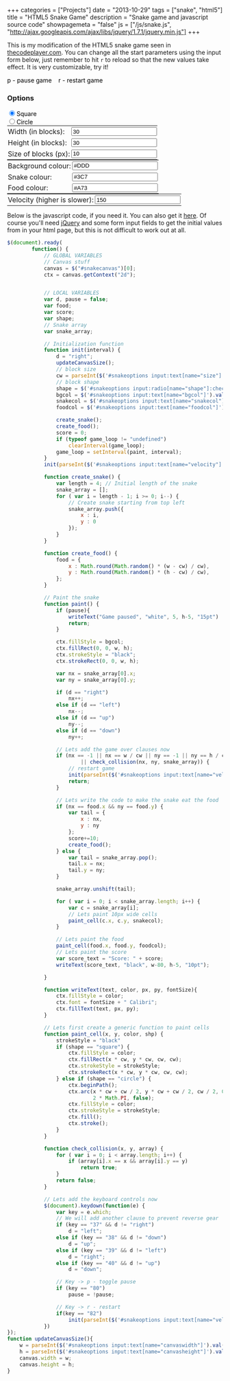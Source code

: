 +++
categories = ["Projects"]
date = "2013-10-29"
tags = ["snake", "html5"]
title = "HTML5 Snake Game"
description = "Snake game and javascript source code"
showpagemeta = "false"
js = ["/js/snake.js", "http://ajax.googleapis.com/ajax/libs/jquery/1.7.1/jquery.min.js"]
+++

<style>
#snakecanvas {
    color: #000;
}

#snakeoptions {
    color: #000;
}

input[type=checkbox], input[type=radio] {
	  display: inline;
		opacity: 1;
		float: none;
		-webkit-appearance: radio;
		margin-right: 0;
}

input[type=text] {
	  margin-top: 0.1em;
    margin-bottom: 0.1em;
		height: 1.5em;
		width: 15em;
		margin-right: 0px;
		margin-left: auto;
}

.snakehints {
	  color: #000;
}

table td {
	  padding: 0.1em;
}
</style>

This is my modification of the HTML5 snake game seen in [thecodeplayer.com](http://thecodeplayer.com/). You can change all the start parameters using the input form below, just remember to hit `r` to reload so that the new values take effect. It is very customizable, try it!

<!-- Lets make a simple snake game -->
<canvas id="snakecanvas" style="box-shadow: 0 0 8px 0 black;"></canvas>
<div class="snakehints">
	p - pause game&nbsp;&nbsp;&nbsp;&nbsp;r - restart game
</div>

<div id="form" style="min-height:140px;">
<h3>Options</h3>
<form id="snakeoptions">
<div><input type="radio" name="shape" value="square" checked="checked"> Square</div>
<input type="radio" name="shape" value="circle"> Circle
<div>
<table style="margin:0;">
<tr><td>Width (in blocks):</td><td><input type="text" name="canvaswidth" value="30" size="5"></input></td></tr>
<tr><td>Height (in blocks):</td><td><input type="text" name="canvasheight" value="30" size="5"></input></td></tr>
<tr><td>Size of blocks (px):</td><td><input type="text" name="size" value="10" size="5"></input></td></tr>
</table>
</div>

<div>
<table style="margin:0;">
<tr><td>Background colour:</td><td><input type="text" name="bgcol" value="#DDD" size="10"></input></td></tr>
<tr><td>Snake colour:</td><td><input type="text" name="snakecol" value="#3C7" size="10"></input></td></tr>
<tr><td>Food colour:</td><td><input type="text" name="foodcol" value="#A73" size="10"></input></td></tr>
</table>
</div>

<div>
<table style="margin:0;">
<tr><td>Velocity (higher is slower):</td><td><input type="text" name="velocity" value="150" size="5"></input></td></tr>
</table>
</div>

</form>
</div>

Below is the javascript code, if you need it. You can also get it [here](/js/snake.js). Of course you'll need [jQuery](http://jquery.com/) and some form input fields to get the initial values from in your html page, but this is not difficult to work out at all.

```javascript
$(document).ready(
		function() {
			// GLOBAL VARIABLES
			// Canvas stuff
			canvas = $("#snakecanvas")[0];
			ctx = canvas.getContext("2d");


			// LOCAL VARIABLES
			var d, pause = false;
			var food;
			var score;
			var shape;
			// Snake array
			var snake_array;

			// Initialization function
			function init(interval) {
				d = "right";
				updateCanvasSize();
				// block size
				cw = parseInt($('#snakeoptions input:text[name="size"]').val());
				// block shape
				shape = $('#snakeoptions input:radio[name="shape"]:checked').val();
				bgcol = $('#snakeoptions input:text[name="bgcol"]').val();
				snakecol = $('#snakeoptions input:text[name="snakecol"]').val();
				foodcol = $('#snakeoptions input:text[name="foodcol"]').val();

				create_snake();
				create_food();
				score = 0;
				if (typeof game_loop != "undefined")
					clearInterval(game_loop);
				game_loop = setInterval(paint, interval);
			}
			init(parseInt($('#snakeoptions input:text[name="velocity"]').val()));

			function create_snake() {
				var length = 4; // Initial length of the snake
				snake_array = [];
				for ( var i = length - 1; i >= 0; i--) {
					// Create snake starting from top left
					snake_array.push({
						x : i,
						y : 0
					});
				}
			}

			function create_food() {
				food = {
					x : Math.round(Math.random() * (w - cw) / cw),
					y : Math.round(Math.random() * (h - cw) / cw),
				};
			}

			// Paint the snake
			function paint() {
				if (pause){
					writeText("Game paused", "white", 5, h-5, "15pt")
					return;
				}

				ctx.fillStyle = bgcol;
				ctx.fillRect(0, 0, w, h);
				ctx.strokeStyle = "black";
				ctx.strokeRect(0, 0, w, h);

				var nx = snake_array[0].x;
				var ny = snake_array[0].y;

				if (d == "right")
					nx++;
				else if (d == "left")
					nx--;
				else if (d == "up")
					ny--;
				else if (d == "down")
					ny++;

				// Lets add the game over clauses now
				if (nx == -1 || nx == w / cw || ny == -1 || ny == h / cw
						|| check_collision(nx, ny, snake_array)) {
					// restart game
					init(parseInt($('#snakeoptions input:text[name="velocity"]').val()));
					return;
				}

				// Lets write the code to make the snake eat the food
				if (nx == food.x && ny == food.y) {
					var tail = {
						x : nx,
						y : ny
					};
					score+=10;
					create_food();
				} else {
					var tail = snake_array.pop();
					tail.x = nx;
					tail.y = ny;
				}

				snake_array.unshift(tail);

				for ( var i = 0; i < snake_array.length; i++) {
					var c = snake_array[i];
					// Lets paint 10px wide cells
					paint_cell(c.x, c.y, snakecol);
				}

				// Lets paint the food
				paint_cell(food.x, food.y, foodcol);
				// Lets paint the score
				var score_text = "Score: " + score;
				writeText(score_text, "black", w-80, h-5, "10pt");

			}

			function writeText(text, color, px, py, fontSize){
				ctx.fillStyle = color;
				ctx.font = fontSize + " Calibri";
				ctx.fillText(text, px, py);
			}

			// Lets first create a generic function to paint cells
			function paint_cell(x, y, color, shp) {
				strokeStyle = "black"
				if (shape == "square") {
					ctx.fillStyle = color;
					ctx.fillRect(x * cw, y * cw, cw, cw);
					ctx.strokeStyle = strokeStyle;
					ctx.strokeRect(x * cw, y * cw, cw, cw);
				} else if (shape == "circle") {
					ctx.beginPath();
					ctx.arc(x * cw + cw / 2, y * cw + cw / 2, cw / 2, 0,
							2 * Math.PI, false);
					ctx.fillStyle = color;
					ctx.strokeStyle = strokeStyle;
					ctx.fill();
					ctx.stroke();
				}
			}

			function check_collision(x, y, array) {
				for ( var i = 0; i < array.length; i++) {
					if (array[i].x == x && array[i].y == y)
						return true;
				}
				return false;
			}

			// Lets add the keyboard controls now
			$(document).keydown(function(e) {
				var key = e.which;
				// We will add another clause to prevent reverse gear
				if (key == "37" && d != "right")
					d = "left";
				else if (key == "38" && d != "down")
					d = "up";
				else if (key == "39" && d != "left")
					d = "right";
				else if (key == "40" && d != "up")
					d = "down";

				// Key -> p - toggle pause
				if (key == "80")
					pause = !pause;

				// Key -> r - restart
				if(key == "82")
					init(parseInt($('#snakeoptions input:text[name="velocity"]').val()));
			})
});
function updateCanvasSize(){
	w = parseInt($('#snakeoptions input:text[name="canvaswidth"]').val()) * parseInt($('#snakeoptions input:text[name="size"]').val());
	h = parseInt($('#snakeoptions input:text[name="canvasheight"]').val()) * parseInt($('#snakeoptions input:text[name="size"]').val());
	canvas.width = w;
	canvas.height = h;
}
```
